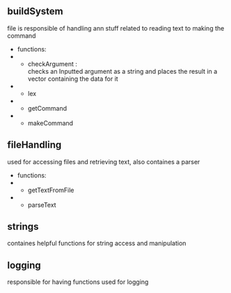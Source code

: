 ## buildSystem
file is responsible of handling ann stuff related to reading text to making the command<br>
- functions:
- - checkArgument :<br> checks an Inputted argument as a string and places the result in a vector containing the data for it
- - lex
- - getCommand
- - makeCommand

## fileHandling
used for accessing files and retrieving text, also containes a parser<br>
- functions:
- - getTextFromFile
- - parseText
## strings
containes helpful functions for string access and manipulation<br>

## logging
responsible for having functions used for logging<br>